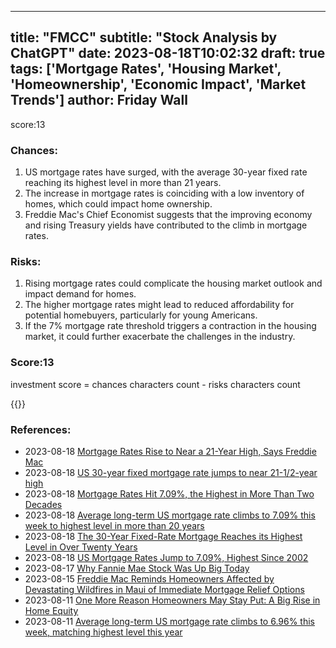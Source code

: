 
---
title: "FMCC"
subtitle: "Stock Analysis by ChatGPT"
date: 2023-08-18T10:02:32
draft: true
tags: ['Mortgage Rates', 'Housing Market', 'Homeownership', 'Economic Impact', 'Market Trends']
author: Friday Wall
---

score:13
### Chances:
1. US mortgage rates have surged, with the average 30-year fixed rate reaching its highest level in more than 21 years.
2. The increase in mortgage rates is coinciding with a low inventory of homes, which could impact home ownership.
3. Freddie Mac's Chief Economist suggests that the improving economy and rising Treasury yields have contributed to the climb in mortgage rates.
### Risks:
1. Rising mortgage rates could complicate the housing market outlook and impact demand for homes.
2. The higher mortgage rates might lead to reduced affordability for potential homebuyers, particularly for young Americans.
3. If the 7% mortgage rate threshold triggers a contraction in the housing market, it could further exacerbate the challenges in the industry.
### Score:13
investment score = chances characters count - risks characters count

{{<tradingview symbol="OTHER :FMCC">}}
### References:
- 2023-08-18 [Mortgage Rates Rise to Near a 21-Year High, Says Freddie Mac](https://finance.yahoo.com/m/0155372d-307b-3e62-94c2-f0cf3462be96/mortgage-rates-rise-to-near-a.html?.tsrc=rss)
- 2023-08-18 [US 30-year fixed mortgage rate jumps to near 21-1/2-year high](https://finance.yahoo.com/news/us-30-fixed-mortgage-rate-180747055.html?.tsrc=rss)
- 2023-08-18 [Mortgage Rates Hit 7.09%, the Highest in More Than Two Decades](https://finance.yahoo.com/m/3d105d5d-c39c-3808-9d8a-c76dc52b9bc3/mortgage-rates-hit-7.09%25%2C-the.html?.tsrc=rss)
- 2023-08-18 [Average long-term US mortgage rate climbs to 7.09% this week to highest level in more than 20 years](https://finance.yahoo.com/news/average-long-term-us-mortgage-160101116.html?.tsrc=rss)
- 2023-08-18 [The 30-Year Fixed-Rate Mortgage Reaches its Highest Level in Over Twenty Years](https://finance.yahoo.com/news/30-fixed-rate-mortgage-reaches-160000416.html?.tsrc=rss)
- 2023-08-18 [US Mortgage Rates Jump to 7.09%, Highest Since 2002](https://finance.yahoo.com/news/us-mortgage-rates-jump-7-160000528.html?.tsrc=rss)
- 2023-08-17 [Why Fannie Mae Stock Was Up Big Today](https://finance.yahoo.com/m/02d391c1-e270-3004-b996-eafe6c5b6cb1/why%C2%A0fannie-mae-stock-was-up.html?.tsrc=rss)
- 2023-08-15 [Freddie Mac Reminds Homeowners Affected by Devastating Wildfires in Maui of Immediate Mortgage Relief Options](https://finance.yahoo.com/news/freddie-mac-reminds-homeowners-affected-200000406.html?.tsrc=rss)
- 2023-08-11 [One More Reason Homeowners May Stay Put: A Big Rise in Home Equity](https://finance.yahoo.com/m/9aaff629-5028-3b41-92db-8c2145d2f5bc/one-more-reason-homeowners.html?.tsrc=rss)
- 2023-08-11 [Average long-term US mortgage rate climbs to 6.96% this week, matching highest level this year](https://finance.yahoo.com/news/average-long-term-us-mortgage-162240139.html?.tsrc=rss)


                